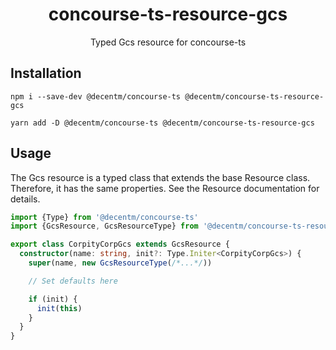 <h1 align="center">
  concourse-ts-resource-gcs
</h1>

<div align="center">

  Typed Gcs resource for concourse-ts
</div>

## Installation

`npm i --save-dev @decentm/concourse-ts @decentm/concourse-ts-resource-gcs`

`yarn add -D @decentm/concourse-ts @decentm/concourse-ts-resource-gcs`

## Usage

The Gcs resource is a typed class that extends the base Resource class.
Therefore, it has the same properties. See the Resource documentation for details.

```typescript
import {Type} from '@decentm/concourse-ts'
import {GcsResource, GcsResourceType} from '@decentm/concourse-ts-resource-gcs'

export class CorpityCorpGcs extends GcsResource {
  constructor(name: string, init?: Type.Initer<CorpityCorpGcs>) {
    super(name, new GcsResourceType(/*...*/))

    // Set defaults here

    if (init) {
      init(this)
    }
  }
}
```
